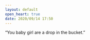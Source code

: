```yaml
---
layout: default
open_heart: true
date: 2020/09/14 17:50
---
```


“You baby girl are a drop in the bucket.”
